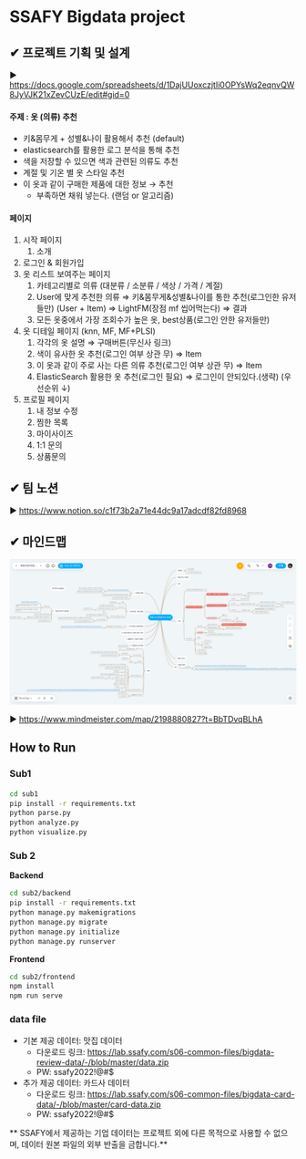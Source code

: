 # SSAFY Bigdata project

## ✔ 프로젝트 기획 및 설계
▶ https://docs.google.com/spreadsheets/d/1DajUUoxczjtIi0OPYsWq2eqnvQW8JyVJK21xZevCUzE/edit#gid=0



#### 주제 : 옷 (의류) 추천

- 키&몸무게 + 성별&나이 활용해서 추천 (default)
- elasticsearch를 활용한 로그 분석을 통해 추천
- 색을 저장할 수 있으면 색과 관련된 의류도 추천
- 계절 및 기온 별 옷 스타일 추천
- 이 옷과 같이 구매한 제품에 대한 정보 → 추천
  - 부족하면 채워 넣는다. (랜덤 or 알고리즘)



#### 페이지

1. 시작 페이지
   1. 소개
2. 로그인 & 회원가입
3. 옷 리스트 보여주는 페이지
   1. 카테고리별로 의류 (대분류 / 소분류 / 색상 / 가격 / 계절)
   2. User에 맞게 추천한 의류 ⇒ 키&몸무게&성별&나이를 통한 추천(로그인한 유저들만) (User + Item) ⇒ LightFM(장점 mf 씹어먹는다) ⇒ 결과
   3. 모든 옷중에서 가장 조회수가 높은 옷, best상품(로그인 안한 유저들만)
4. 옷 디테일 페이지 (knn, MF, MF+PLSI)
   1. 각각의 옷 설명 ⇒ 구매버튼(무신사 링크)
   2. 색이 유사한 옷 추천(로그인 여부 상관 무) ⇒ Item
   3. 이 옷과 같이 주로 사는 다른 의류 추천(로그인 여부 상관 무) ⇒ Item
   4. ElasticSearch 활용한 옷 추천(로그인 필요) ⇒ 로그인이 안되있다.(생략) (우선순위 ↓)
5. 프로필 페이지
   1. 내 정보 수정
   2. 찜한 목록
   3. 마이사이즈
   4. 1:1 문의
   5. 상품문의



## ✔ 팀 노션

▶  https://www.notion.so/c1f73b2a71e44dc9a17adcdf82fd8968



## ✔ 마인드맵

![mindmap](./README_assets/mindmap.PNG)

▶  https://www.mindmeister.com/map/2198880827?t=BbTDvqBLhA



## How to Run

### Sub1

```sh
cd sub1
pip install -r requirements.txt
python parse.py
python analyze.py
python visualize.py
```

### Sub 2

**Backend**

```sh
cd sub2/backend
pip install -r requirements.txt
python manage.py makemigrations
python manage.py migrate
python manage.py initialize
python manage.py runserver
```

**Frontend**

```sh
cd sub2/frontend
npm install
npm run serve
```

### data file
  * 기본 제공 데이터: 맛집 데이터
    - 다운로드 링크: https://lab.ssafy.com/s06-common-files/bigdata-review-data/-/blob/master/data.zip
    - PW: ssafy2022!@#$
  * 추가 제공 데이터: 카드사 데이터
    - 다운로드 링크: https://lab.ssafy.com/s06-common-files/bigdata-card-data/-/blob/master/card-data.zip
    - PW: ssafy2022!@#$

** SSAFY에서 제공하는 기업 데이터는 프로젝트 외에 다른 목적으로 사용할 수 없으며, 데이터 원본 파일의 외부 반출을 금합니다.**

